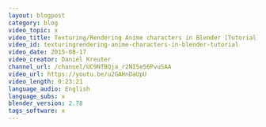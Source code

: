 ```yaml
---
layout: blogpost
category: blog
video_topic: x
video_title: Texturing/Rendering Anime characters in Blender [Tutorial]
video_id: texturingrendering-anime-characters-in-blender-tutorial
video_date: 2015-08-17
video_creator: Daniel Kreuter
channel_url: /channel/UC9NTBQja_r2NI5e56PvuSAA
video_url: https://youtu.be/u2GAHnDaUpU
video_length: 0:23:21
language_audio: English
language_subs: x
blender_version: 2.78
tags_software: x
---
```

